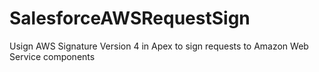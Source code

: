 # SalesforceAWSRequestSign
Usign AWS Signature Version 4 in Apex to sign requests to Amazon Web Service components
